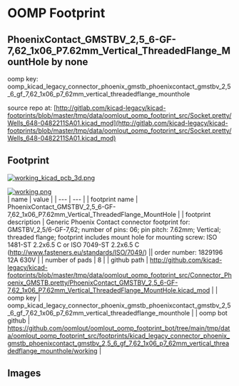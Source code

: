 # OOMP Footprint  
## PhoenixContact_GMSTBV_2,5_6-GF-7,62_1x06_P7.62mm_Vertical_ThreadedFlange_MountHole  by none  
  
oomp key: oomp_kicad_legacy_connector_phoenix_gmstb_phoenixcontact_gmstbv_2,5_6_gf_7,62_1x06_p7_62mm_vertical_threadedflange_mounthole  
  
source repo at: [http://gitlab.com/kicad-legacy/kicad-footprints/blob/master/tmp/data/oomlout_oomp_footprint_src/Socket.pretty/Wells_648-0482211SA01.kicad_mod](http://gitlab.com/kicad-legacy/kicad-footprints/blob/master/tmp/data/oomlout_oomp_footprint_src/Socket.pretty/Wells_648-0482211SA01.kicad_mod)  
## Footprint  
  
[![working_kicad_pcb_3d.png](working_kicad_pcb_3d_600.png)](working_kicad_pcb_3d.png)  
  
[![working.png](working_600.png)](working.png)  
| name | value | 
| --- | --- | 
| footprint name | PhoenixContact_GMSTBV_2,5_6-GF-7,62_1x06_P7.62mm_Vertical_ThreadedFlange_MountHole | 
| footprint description | Generic Phoenix Contact connector footprint for: GMSTBV_2,5/6-GF-7,62; number of pins: 06; pin pitch: 7.62mm; Vertical; threaded flange; footprint includes mount hole for mounting screw: ISO 1481-ST 2.2x6.5 C or ISO 7049-ST 2.2x6.5 C (http://www.fasteners.eu/standards/ISO/7049/) || order number: 1829196 12A 630V | 
| number of pads | 8 | 
| github path | http://github.com/kicad-legacy/kicad-footprints/blob/master/tmp/data/oomlout_oomp_footprint_src/Connector_Phoenix_GMSTB.pretty/PhoenixContact_GMSTBV_2,5_6-GF-7,62_1x06_P7.62mm_Vertical_ThreadedFlange_MountHole.kicad_mod | 
| oomp key | oomp_kicad_legacy_connector_phoenix_gmstb_phoenixcontact_gmstbv_2,5_6_gf_7,62_1x06_p7_62mm_vertical_threadedflange_mounthole | 
| oomp bot github | https://github.com/oomlout/oomlout_oomp_footprint_bot/tree/main/tmp/data/oomlout_oomp_footprint_src/footprints/kicad_legacy_connector_phoenix_gmstb_phoenixcontact_gmstbv_2,5_6_gf_7,62_1x06_p7_62mm_vertical_threadedflange_mounthole/working | 
## Images  

